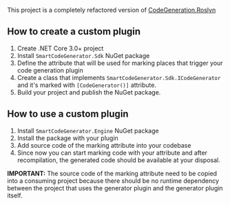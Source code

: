 This project is a completely refactored version of [CodeGeneration.Roslyn](https://github.com/AArnott/CodeGeneration.Roslyn)

## How to create a custom plugin

1. Create .NET Core 3.0+ project
2. Install `SmartCodeGenerator.Sdk` NuGet package
3. Define the attribute that will be used for marking places that trigger your code generation plugin
4. Create a class that implements `SmartCodeGenerator.Sdk.ICodeGenerator` and it's marked with `[CodeGenerator()]` attribute.
5. Build your project and publish the NuGet package.

## How to use a custom plugin

1. Install `SmartCodeGenerator.Engine` NuGet package
2. Install the package with your plugin
3. Add source code of the marking attribute into your codebase
4. Since now you can start marking code with your attribute and after recompilation, the generated code should be available at your disposal.

__IMPORTANT:__ The source code of the marking attribute need to be copied into a consuming project because there should be no runtime dependency between the project that uses the generator plugin and the generator plugin itself. 